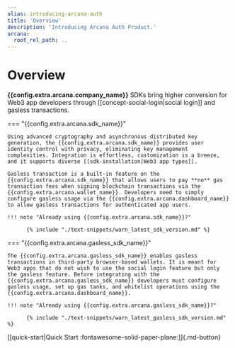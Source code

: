 ```yaml
---
alias: introducing-arcana-auth
title: 'Overview'
description: 'Introducing Arcana Auth Product.'
arcana:
  root_rel_path: ..
---
```


# Overview

**{{config.extra.arcana.company_name}}** SDKs bring higher conversion for Web3 app developers through [[concept-social-login|social login]] and gasless transactions.

=== "{{config.extra.arcana.sdk_name}}"

    Using advanced cryptography and asynchronous distributed key generation, the {{config.extra.arcana.sdk_name}} provides user identity control with privacy, eliminating key management complexities. Integration is effortless, customization is a breeze, and it supports diverse [[sdk-installation|Web3 app types]].

    Gasless transaction is a built-in feature on the {{config.extra.arcana.sdk_name}} that allows users to pay **no** gas transaction fees when signing blockchain transactions via the {{config.extra.arcana.wallet_name}}. Developers need to simply configure gasless usage via the {{config.extra.arcana.dashboard_name}} to allow gasless transactions for authenticated app users.

    !!! note "Already using {{config.extra.arcana.sdk_name}}?"

          {% include "./text-snippets/warn_latest_sdk_version.md" %}

=== "{{config.extra.arcana.gasless_sdk_name}}"

    The {{config.extra.arcana.gasless_sdk_name}} enables gasless transactions in third-party browser-based wallets. It is meant for Web3 apps that do not wish to use the social login feature but only the gasless feature. Before integrating with the {{config.extra.arcana.gasless_sdk_name}} developers must configure gasless usage, set up gas tanks, and whitelist operations using the {{config.extra.arcana.dashboard_name}}.

    !!! note "Already using {{config.extra.arcana.gasless_sdk_name}}?"

          {% include "./text-snippets/warn_latest_gasless_sdk_version.md" %}

[[quick-start|Quick Start :fontawesome-solid-paper-plane:]]{.md-button}